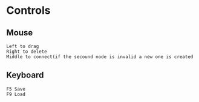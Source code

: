 # Controls

## Mouse
    Left to drag
    Right to delete
    Middle to connect(if the secound node is invalid a new one is created
  
## Keyboard
    F5 Save
    F9 Load
